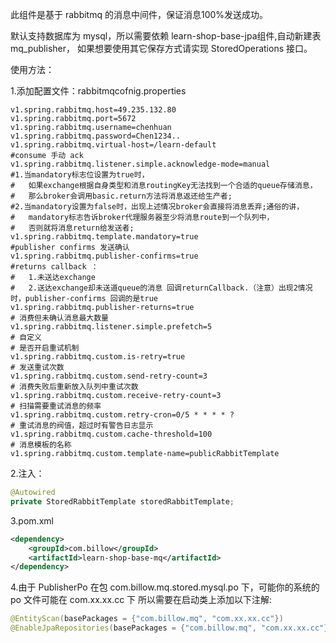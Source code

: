 此组件是基于 rabbitmq 的消息中间件，保证消息100%发送成功。

默认支持数据库为 mysql，所以需要依赖 learn-shop-base-jpa组件,自动新建表mq_publisher，
如果想要使用其它保存方式请实现 StoredOperations 接口。

使用方法：

1.添加配置文件：rabbitmqcofnig.properties
```properties
v1.spring.rabbitmq.host=49.235.132.80
v1.spring.rabbitmq.port=5672
v1.spring.rabbitmq.username=chenhuan
v1.spring.rabbitmq.password=Chen1234..
v1.spring.rabbitmq.virtual-host=/learn-default
#consume 手动 ack
v1.spring.rabbitmq.listener.simple.acknowledge-mode=manual
#1.当mandatory标志位设置为true时，
#   如果exchange根据自身类型和消息routingKey无法找到一个合适的queue存储消息，
#   那么broker会调用basic.return方法将消息返还给生产者;
#2.当mandatory设置为false时，出现上述情况broker会直接将消息丢弃;通俗的讲，
#   mandatory标志告诉broker代理服务器至少将消息route到一个队列中，
#   否则就将消息return给发送者;
v1.spring.rabbitmq.template.mandatory=true
#publisher confirms 发送确认
v1.spring.rabbitmq.publisher-confirms=true
#returns callback ：
#   1.未送达exchange
#   2.送达exchange却未送道queue的消息 回调returnCallback.（注意）出现2情况时，publisher-confirms 回调的是true
v1.spring.rabbitmq.publisher-returns=true
# 消费但未确认消息最大数量
v1.spring.rabbitmq.listener.simple.prefetch=5
# 自定义
# 是否开启重试机制
v1.spring.rabbitmq.custom.is-retry=true
# 发送重试次数
v1.spring.rabbitmq.custom.send-retry-count=3
# 消费失败后重新放入队列中重试次数
v1.spring.rabbitmq.custom.receive-retry-count=3
# 扫描需要重试消息的频率
v1.spring.rabbitmq.custom.retry-cron=0/5 * * * * ?
# 重试消息的阀值，超过时有警告日志显示
v1.spring.rabbitmq.custom.cache-threshold=100
# 消息模板的名称
v1.spring.rabbitmq.custom.template-name=publicRabbitTemplate
```

2.注入：
```java
@Autowired
private StoredRabbitTemplate storedRabbitTemplate;
```

3.pom.xml
```xml
<dependency>
    <groupId>com.billow</groupId>
    <artifactId>learn-shop-base-mq</artifactId>
</dependency>
```

4.由于 PublisherPo 在包 com.billow.mq.stored.mysql.po 下，可能你的系统的 po 文件可能在 com.xx.xx.cc 下
所以需要在启动类上添加以下注解:
```java
@EntityScan(basePackages = {"com.billow.mq", "com.xx.xx.cc"})
@EnableJpaRepositories(basePackages = {"com.billow.mq", "com.xx.xx.cc"})
```